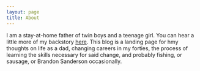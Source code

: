 ```yaml
---
layout: page
title: About
---
```


I am a stay-at-home father of twin boys and a teenage girl. You can hear a little more of my backstory [here](/2021/09/22/hello-world/). This blog is a 
landing page for hmy thoughts on life as a dad, changing careers in my forties, the process of learning the skills necessary for said 
change, and probably fishing, or sausage, or Brandon Sanderson occasionally.
